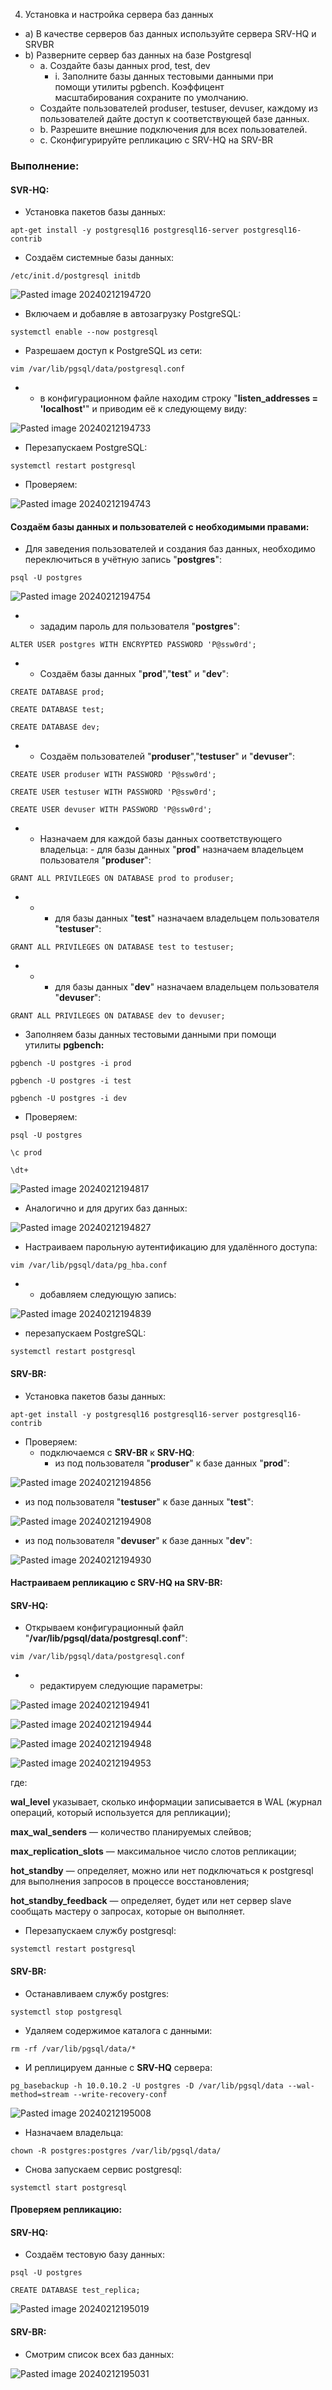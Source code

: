 4. Установка и настройка сервера баз данных

- a) В качестве серверов баз данных используйте сервера SRV-HQ и SRVBR
- b) Разверните сервер баз данных на базе Postgresql
    - a. Создайте базы данных prod, test, dev
        - i. Заполните базы данных тестовыми данными при помощи утилиты pgbench. Коэффицент масштабирования сохраните по умолчанию.
    - Создайте пользователей produser, testuser, devuser, каждому из пользователей дайте доступ к соответствующей базе данных.
    - b. Разрешите внешние подключения для всех пользователей.
    - c. Сконфигурируйте репликацию с SRV-HQ на SRV-BR

### Выполнение:

#### SVR-HQ:

- Установка пакетов базы данных:

```
apt-get install -y postgresql16 postgresql16-server postgresql16-contrib
```

- Создаём системные базы данных:

```
/etc/init.d/postgresql initdb
```

![Pasted image 20240212194720](https://github.com/e1mky/dms/assets/102690802/b5bdb785-d6c7-461a-9c3b-f421765b961f)


- Включаем и добавляе в автозагрузку PostgreSQL:

```
systemctl enable --now postgresql
```

- Разрешаем доступ к PostgreSQL из сети:

```
vim /var/lib/pgsql/data/postgresql.conf
```

- - в конфигурационном файле находим строку "**listen_addresses = 'localhost'**" и приводим её к следующему виду:

![Pasted image 20240212194733](https://github.com/e1mky/dms/assets/102690802/5ddfab9b-1cfd-4346-96bf-8a022e540054)


- Перезапускаем PostgreSQL:

```
systemctl restart postgresql
```

- Проверяем:

![Pasted image 20240212194743](https://github.com/e1mky/dms/assets/102690802/0816d895-52f3-40e5-b27a-1428c22db521)


#### Создаём базы данных и пользователей с необходимыми правами:

- Для заведения пользователей и создания баз данных, необходимо переключиться в учётную запись "**postgres**":

```
psql -U postgres
```

![Pasted image 20240212194754](https://github.com/e1mky/dms/assets/102690802/fb865d4e-50d3-4bbb-a6e4-130a8e277ef0)


- - зададим пароль для пользователя "**postgres**":

```
ALTER USER postgres WITH ENCRYPTED PASSWORD 'P@ssw0rd';
```

- - Создаём базы данных "**prod**","**test**" и "**dev**":

```
CREATE DATABASE prod;
```

```
CREATE DATABASE test;
```

```
CREATE DATABASE dev;
```

- - Создаём пользователей "**produser**","**testuser**" и "**devuser**":

```
CREATE USER produser WITH PASSWORD 'P@ssw0rd';
```

```
CREATE USER testuser WITH PASSWORD 'P@ssw0rd';
```

```
CREATE USER devuser WITH PASSWORD 'P@ssw0rd';
```

- - Назначаем для каждой базы данных соответствующего владельца:
        - для базы данных "**prod**" назначаем владельцем пользователя "**produser**":

```
GRANT ALL PRIVILEGES ON DATABASE prod to produser;
```

- - - для базы данных "**test**" назначаем владельцем пользователя "**testuser**":

```
GRANT ALL PRIVILEGES ON DATABASE test to testuser;
```

- - - для базы данных "**dev**" назначаем владельцем пользователя "**devuser**":

```
GRANT ALL PRIVILEGES ON DATABASE dev to devuser;
```

- Заполняем базы данных тестовыми данными при помощи утилиты **pgbench:**

```
pgbench -U postgres -i prod
```

```
pgbench -U postgres -i test
```

```
pgbench -U postgres -i dev
```

- Проверяем:

```
psql -U postgres
```

```
\c prod
```

```
\dt+
```

![Pasted image 20240212194817](https://github.com/e1mky/dms/assets/102690802/c4720599-b2c5-4bf4-a37b-7c35750e15ce)


- Аналогично и для других баз данных:

![Pasted image 20240212194827](https://github.com/e1mky/dms/assets/102690802/3ff53df1-78f6-4d73-8447-042a8176a764)


- Настраиваем парольную аутентификацию для удалённого доступа:

```
vim /var/lib/pgsql/data/pg_hba.conf
```

- - добавляем следующую запись:

![Pasted image 20240212194839](https://github.com/e1mky/dms/assets/102690802/d2559c0a-2a83-4ded-ad31-daecefa8ef99)


- перезапускаем PostgreSQL:

```
systemctl restart postgresql
```

#### SRV-BR:

- Установка пакетов базы данных:

```
apt-get install -y postgresql16 postgresql16-server postgresql16-contrib
```

- Проверяем:
    - подключаемся с **SRV-BR** к **SRV-HQ**:
        - из под пользователя "**produser**" к базе данных "**prod**":

![Pasted image 20240212194856](https://github.com/e1mky/dms/assets/102690802/3da1ba3e-bf3d-45dc-9542-6a4a20dc9282)


- из под пользователя "**testuser**" к базе данных "**test**":

![Pasted image 20240212194908](https://github.com/e1mky/dms/assets/102690802/28f50ab5-38c4-47f7-8fd9-92fc98fd9623)


- из под пользователя "**devuser**" к базе данных "**dev**":

![Pasted image 20240212194930](https://github.com/e1mky/dms/assets/102690802/cf6e96d4-e6b6-4edc-9cc5-ffa022910492)


#### Настраиваем репликацию с SRV-HQ на SRV-BR:

#### SRV-HQ:

- Открываем конфигурационный файл "**/var/lib/pgsql/data/postgresql.conf**":

```
vim /var/lib/pgsql/data/postgresql.conf
```

- - редактируем следующие параметры:

![Pasted image 20240212194941](https://github.com/e1mky/dms/assets/102690802/918514b5-2cf8-40f7-985a-151202d3fc24)


![Pasted image 20240212194944](https://github.com/e1mky/dms/assets/102690802/7f75452a-62c6-4fe1-91dd-857fa27fc4c8)


![Pasted image 20240212194948](https://github.com/e1mky/dms/assets/102690802/639b134e-addf-458e-923a-df7b6bb21917)


![Pasted image 20240212194953](https://github.com/e1mky/dms/assets/102690802/323cf4c6-3394-4170-8839-5230402a7015)


где:

**wal_level** указывает, сколько информации записывается в WAL (журнал операций, который используется для репликации);

**max_wal_senders** — количество планируемых слейвов;

**max_replication_slots** — максимальное число слотов репликации; 

**hot_standby** — определяет, можно или нет подключаться к postgresql для выполнения запросов в процессе восстановления;

**hot_standby_feedback** — определяет, будет или нет сервер slave сообщать мастеру о запросах, которые он выполняет.

- Перезапускаем службу postgresql:

```
systemctl restart postgresql
```

#### SRV-BR:

- Останавливаем службу postgres:

```
systemctl stop postgresql
```

- Удаляем содержимое каталога с данными:

```
rm -rf /var/lib/pgsql/data/*
```

- И реплицируем данные с **SRV-HQ** сервера:

```
pg_basebackup -h 10.0.10.2 -U postgres -D /var/lib/pgsql/data --wal-method=stream --write-recovery-conf
```

![Pasted image 20240212195008](https://github.com/e1mky/dms/assets/102690802/1161b7a1-4b90-4049-96be-cb2d4715456a)


- Назначаем владельца:

```
chown -R postgres:postgres /var/lib/pgsql/data/
```

- Снова запускаем сервис postgresql:

```
systemctl start postgresql
```

#### Проверяем репликацию:

#### SRV-HQ:

- Создаём тестовую базу данных:

```
psql -U postgres
```

```
CREATE DATABASE test_replica;
```

![Pasted image 20240212195019](https://github.com/e1mky/dms/assets/102690802/57cfaffd-e2bf-4c31-ae6c-3c8077ebf9ae)


#### SRV-BR:

- Смотрим список всех баз данных:

![Pasted image 20240212195031](https://github.com/e1mky/dms/assets/102690802/23f56ae2-3840-42ed-a027-df472e1c5fd6)

